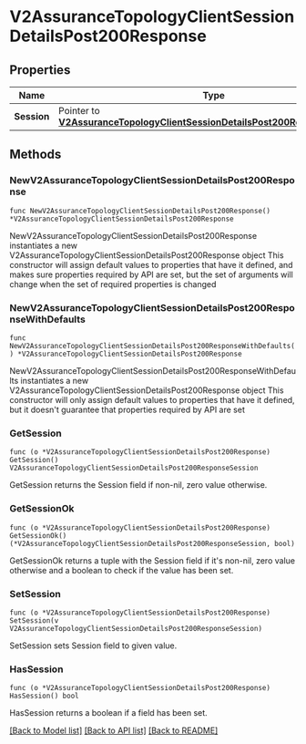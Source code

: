 # V2AssuranceTopologyClientSessionDetailsPost200Response

## Properties

Name | Type | Description | Notes
------------ | ------------- | ------------- | -------------
**Session** | Pointer to [**V2AssuranceTopologyClientSessionDetailsPost200ResponseSession**](V2AssuranceTopologyClientSessionDetailsPost200ResponseSession.md) |  | [optional] 

## Methods

### NewV2AssuranceTopologyClientSessionDetailsPost200Response

`func NewV2AssuranceTopologyClientSessionDetailsPost200Response() *V2AssuranceTopologyClientSessionDetailsPost200Response`

NewV2AssuranceTopologyClientSessionDetailsPost200Response instantiates a new V2AssuranceTopologyClientSessionDetailsPost200Response object
This constructor will assign default values to properties that have it defined,
and makes sure properties required by API are set, but the set of arguments
will change when the set of required properties is changed

### NewV2AssuranceTopologyClientSessionDetailsPost200ResponseWithDefaults

`func NewV2AssuranceTopologyClientSessionDetailsPost200ResponseWithDefaults() *V2AssuranceTopologyClientSessionDetailsPost200Response`

NewV2AssuranceTopologyClientSessionDetailsPost200ResponseWithDefaults instantiates a new V2AssuranceTopologyClientSessionDetailsPost200Response object
This constructor will only assign default values to properties that have it defined,
but it doesn't guarantee that properties required by API are set

### GetSession

`func (o *V2AssuranceTopologyClientSessionDetailsPost200Response) GetSession() V2AssuranceTopologyClientSessionDetailsPost200ResponseSession`

GetSession returns the Session field if non-nil, zero value otherwise.

### GetSessionOk

`func (o *V2AssuranceTopologyClientSessionDetailsPost200Response) GetSessionOk() (*V2AssuranceTopologyClientSessionDetailsPost200ResponseSession, bool)`

GetSessionOk returns a tuple with the Session field if it's non-nil, zero value otherwise
and a boolean to check if the value has been set.

### SetSession

`func (o *V2AssuranceTopologyClientSessionDetailsPost200Response) SetSession(v V2AssuranceTopologyClientSessionDetailsPost200ResponseSession)`

SetSession sets Session field to given value.

### HasSession

`func (o *V2AssuranceTopologyClientSessionDetailsPost200Response) HasSession() bool`

HasSession returns a boolean if a field has been set.


[[Back to Model list]](../README.md#documentation-for-models) [[Back to API list]](../README.md#documentation-for-api-endpoints) [[Back to README]](../README.md)


